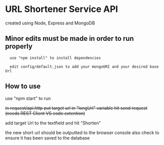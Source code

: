 # URL Shortener Service API
created using Node, Express and MongoDB
  
## Minor edits must be made in order to run properly
      use "npm install" to install dependencies
      
      edit config/default.json to add your mongoURI and your desired base Url
      
## How to use
use "npm start" to run

~~in request/api.http put target url in "longUrl" variable hit send request (needs REST Client VS code extention)~~

add target Url to the textfield and hit "Shorten"

the new short url should be outputted to the browser console also check to ensure it has been saved to the database 

